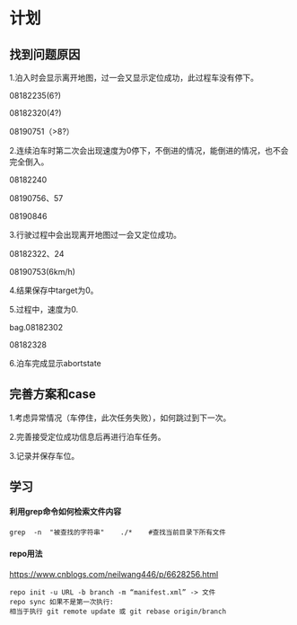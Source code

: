 # 计划

## 找到问题原因

1.泊入时会显示离开地图，过一会又显示定位成功，此过程车没有停下。

08182235(6?)

08182320(4?)

08190751（>8?）

2.连续泊车时第二次会出现速度为0停下，不倒进的情况，能倒进的情况，也不会完全倒入。

08182240

08190756、57

08190846

3.行驶过程中会出现离开地图过一会又定位成功。

08182322、24

08190753(6km/h)

4.结果保存中target为0。

5.过程中，速度为0.

bag.08182302

08182328

6.泊车完成显示abortstate

## 完善方案和case

1.考虑异常情况（车停住，此次任务失败），如何跳过到下一次。

2.完善接受定位成功信息后再进行泊车任务。

3.记录并保存车位。



## 学习

#### 利用grep命令如何检索文件内容

```
grep  -n  "被查找的字符串"    ./*    #查找当前目录下所有文件
```

#### repo用法

https://www.cnblogs.com/neilwang446/p/6628256.html

```
repo init -u URL -b branch -m “manifest.xml” -> 文件
repo sync 如果不是第一次执行:
相当于执行 git remote update 或 git rebase origin/branch
```




